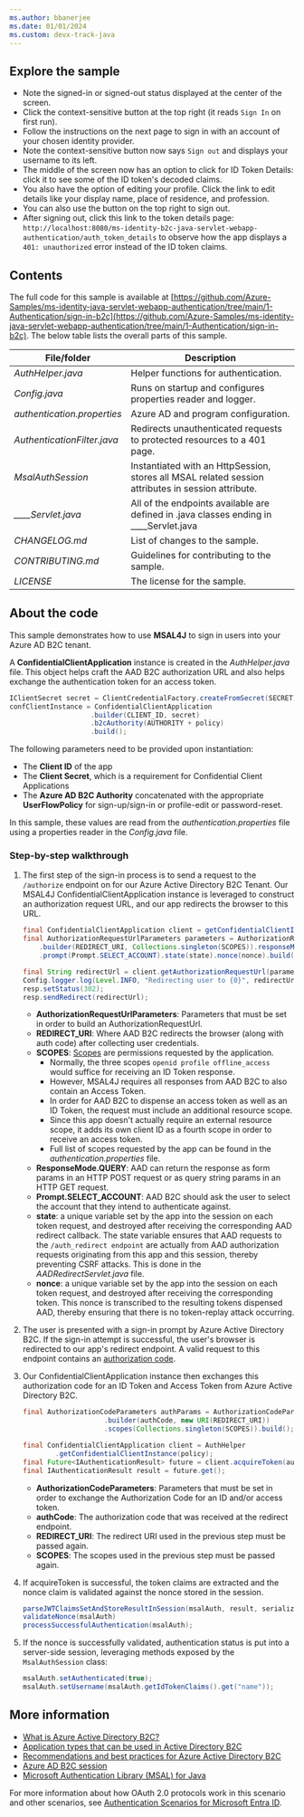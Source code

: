 ```yaml
---
ms.author: bbanerjee
ms.date: 01/01/2024
ms.custom: devx-track-java
---
```


## Explore the sample

- Note the signed-in or signed-out status displayed at the center of the screen.
- Click the context-sensitive button at the top right (it reads `Sign In` on first run).
- Follow the instructions on the next page to sign in with an account of your chosen identity provider.
- Note the context-sensitive button now says `Sign out` and displays your username to its left.
- The middle of the screen now has an option to click for ID Token Details: click it to see some of the ID token's decoded claims.
- You also have the option of editing your profile. Click the link to edit details like your display name, place of residence, and profession.
- You can also use the button on the top right to sign out.
- After signing out, click this link to the token details page: `http://localhost:8080/ms-identity-b2c-java-servlet-webapp-authentication/auth_token_details` to observe how the app displays a `401: unauthorized` error instead of the ID token claims.

## Contents

The full code for this sample is available at [https://github.com/Azure-Samples/ms-identity-java-servlet-webapp-authentication/tree/main/1-Authentication/sign-in-b2c](https://github.com/Azure-Samples/ms-identity-java-servlet-webapp-authentication/tree/main/1-Authentication/sign-in-b2c). The below table lists the overall parts of this sample.

| File/folder                 | Description                                                                                        |
|-----------------------------|----------------------------------------------------------------------------------------------------|
| *AuthHelper.java*           | Helper functions for authentication.                                                               |
| *Config.java*               | Runs on startup and configures properties reader and logger.                                       |
| *authentication.properties* | Azure AD and program configuration.                                                                |
| *AuthenticationFilter.java* | Redirects unauthenticated requests to protected resources to a 401 page.                           |
| *MsalAuthSession*           | Instantiated with an HttpSession, stores all MSAL related session attributes in session attribute. |
| *____Servlet.java*          | All of the endpoints available are defined in .java classes ending in ____Servlet.java             |
| *CHANGELOG.md*              | List of changes to the sample.                                                                     |
| *CONTRIBUTING.md*           | Guidelines for contributing to the sample.                                                         |
| *LICENSE*                   | The license for the sample.                                                                        |

## About the code

This sample demonstrates how to use **MSAL4J** to sign in users into your Azure AD B2C tenant.

A **ConfidentialClientApplication** instance is created in the *AuthHelper.java* file. This object helps craft the AAD B2C authorization URL and also helps exchange the authentication token for an access token.

```java
IClientSecret secret = ClientCredentialFactory.createFromSecret(SECRET);
confClientInstance = ConfidentialClientApplication
                    .builder(CLIENT_ID, secret)
                    .b2cAuthority(AUTHORITY + policy)
                    .build();
```

The following parameters need to be provided upon instantiation:

- The **Client ID** of the app
- The **Client Secret**, which is a requirement for Confidential Client Applications
- The **Azure AD B2C Authority** concatenated with the appropriate **UserFlowPolicy** for sign-up/sign-in or profile-edit or password-reset.

In this sample, these values are read from the *authentication.properties* file using a properties reader in the *Config.java* file.

### Step-by-step walkthrough

1. The first step of the sign-in process is to send a request to the `/authorize` endpoint on for our Azure Active Directory B2C Tenant. Our MSAL4J ConfidentialClientApplication instance is leveraged to construct an authorization request URL, and our app redirects the browser to this URL.

    ```java
    final ConfidentialClientApplication client = getConfidentialClientInstance(policy);
    final AuthorizationRequestUrlParameters parameters = AuthorizationRequestUrlParameters
        .builder(REDIRECT_URI, Collections.singleton(SCOPES)).responseMode(ResponseMode.QUERY)
        .prompt(Prompt.SELECT_ACCOUNT).state(state).nonce(nonce).build();

    final String redirectUrl = client.getAuthorizationRequestUrl(parameters).toString();
    Config.logger.log(Level.INFO, "Redirecting user to {0}", redirectUrl);
    resp.setStatus(302);
    resp.sendRedirect(redirectUrl);
    ```

    - **AuthorizationRequestUrlParameters**: Parameters that must be set in order to build an AuthorizationRequestUrl.
    - **REDIRECT_URI**: Where AAD B2C redirects the browser (along with auth code) after collecting user credentials.
    - **SCOPES**: [Scopes](/en-us/azure/active-directory-b2c/access-tokens#scopes) are permissions requested by the application.
      - Normally, the three scopes `openid profile offline_access` would suffice for receiving an ID Token response.
      - However, MSAL4J requires all responses from AAD B2C to also contain an Access Token.
      - In order for AAD B2C to dispense an access token as well as an ID Token, the request must include an additional resource scope.
      - Since this app doesn't actually require an external resource scope, it adds its own client ID as a fourth scope in order to receive an access token.
      - Full list of scopes requested by the app can be found in the *authentication.properties* file.
    - **ResponseMode.QUERY**: AAD can return the response as form params in an HTTP POST request or as query string params in an HTTP GET request.
    - **Prompt.SELECT_ACCOUNT**: AAD B2C should ask the user to select the account that they intend to authenticate against.
    - **state**: a unique variable set by the app into the session on each token request, and destroyed after receiving the corresponding AAD redirect callback. The state variable ensures that AAD requests to the `/auth_redirect endpoint` are actually from AAD authorization requests originating from this app and this session, thereby preventing CSRF attacks. This is done in the *AADRedirectServlet.java* file.
    - **nonce**: a unique variable set by the app into the session on each token request, and destroyed after receiving the corresponding token. This nonce is transcribed to the resulting tokens dispensed AAD, thereby ensuring that there is no token-replay attack occurring.

1. The user is presented with a sign-in prompt by Azure Active Directory B2C. If the sign-in attempt is successful, the user's browser is redirected to our app's redirect endpoint. A valid request to this endpoint contains an [authorization code](/en-us/azure/active-directory-b2c/authorization-code-flow).
1. Our ConfidentialClientApplication instance then exchanges this authorization code for an ID Token and Access Token from Azure Active Directory B2C.

    ```java
    final AuthorizationCodeParameters authParams = AuthorizationCodeParameters
                        .builder(authCode, new URI(REDIRECT_URI))
                        .scopes(Collections.singleton(SCOPES)).build();

    final ConfidentialClientApplication client = AuthHelper
            .getConfidentialClientInstance(policy);
    final Future<IAuthenticationResult> future = client.acquireToken(authParams);
    final IAuthenticationResult result = future.get();
    ```

    - **AuthorizationCodeParameters**: Parameters that must be set in order to exchange the Authorization Code for an ID and/or access token.
    - **authCode**: The authorization code that was received at the redirect endpoint.
    - **REDIRECT_URI**: The redirect URI used in the previous step must be passed again.
    - **SCOPES**: The scopes used in the previous step must be passed again.

1. If acquireToken is successful, the token claims are extracted and the nonce claim is validated against the nonce stored in the session.

    ```java
    parseJWTClaimsSetAndStoreResultInSession(msalAuth, result, serializedTokenCache);
    validateNonce(msalAuth)
    processSuccessfulAuthentication(msalAuth);
    ```

1. If the nonce is successfully validated, authentication status is put into a server-side session, leveraging methods exposed by the `MsalAuthSession` class:

    ```java
    msalAuth.setAuthenticated(true);
    msalAuth.setUsername(msalAuth.getIdTokenClaims().get("name"));
    ```

## More information

- [What is Azure Active Directory B2C?](/azure/active-directory-b2c/overview)
- [Application types that can be used in Active Directory B2C](/azure/active-directory-b2c/application-types)
- [Recommendations and best practices for Azure Active Directory B2C](/azure/active-directory-b2c/best-practices)
- [Azure AD B2C session](/azure/active-directory-b2c/session-overview)
- [Microsoft Authentication Library (MSAL) for Java](https://github.com/AzureAD/microsoft-authentication-library-for-java)

For more information about how OAuth 2.0 protocols work in this scenario and other scenarios, see [Authentication Scenarios for Microsoft Entra ID](/entra/identity-platform/authentication-flows-app-scenarios).